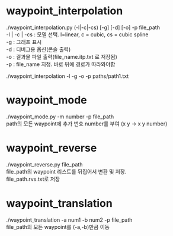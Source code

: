 # waypoint_interpolation
./waypoint_interpolation.py (-l|-c|-cs) \[-g] \[-d] \[-o] -p file\_path  
-l | -c | -cs : 모델 선택. l=linear, c = cubic, cs = cubic spline  
-g : 그래프 표시  
-d : 디버그용 옵션(콘솔 출력)  
-o : 결과물 파일 출력(file\_name.itp.txt 로 저장됨)  
-p : file_name 지정. 바로 뒤에 경로가 따라와야함  
  
./waypoint_interpolation -l -g -o -p paths/path1.txt  
  
# waypoint_mode
./waypoint_mode.py -m number -p file\_path  
path의 모든 waypoint에 추가 번호 number를 부여 (x y -> x y number)  
  
# waypoint_reverse
./waypoint_reverse.py file\_path  
file\_path의 waypoint 리스트를 뒤집어서 변환 및 저장.  
file\_path.rvs.txt로 저장  
  
# waypoint_translation
./waypoint_translation -a num1 -b num2 -p file\_path  
file\_path의 모든 waypoint를 (-a,-b)만큼 이동  
 
